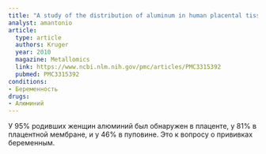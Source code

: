 ```yaml
---
title: "A study of the distribution of aluminum in human placental tissues based on alkaline solubilization with determination by electrothermal atomic absorption spectrometry"
analyst: amantonio
article:
  type: article
  authors: Kruger
  year: 2010
  magazine: Metallomics
  link: https://www.ncbi.nlm.nih.gov/pmc/articles/PMC3315392
  pubmed: PMC3315392
conditions:
- Беременность
drugs:
- Алюминий
---
```


У 95% родивших женщин алюминий был обнаружен в плаценте, у 81% в плацентной мембране, и у 46% в пуповине.
Это к вопросу о прививках беременным.
